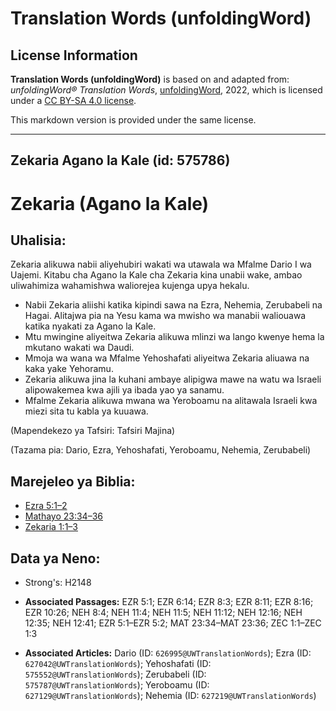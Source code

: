 # Translation Words (unfoldingWord)

## License Information

**Translation Words (unfoldingWord)** is based on and adapted from: _unfoldingWord® Translation Words_, [unfoldingWord](https://unfoldingword.org/utw), 2022, which is licensed under a [CC BY-SA 4.0 license](https://creativecommons.org/licenses/by-sa/4.0/legalcode.en).

This markdown version is provided under the same license.



--------------------------------

## Zekaria Agano la Kale (id: 575786)

Zekaria (Agano la Kale)
=======================

Uhalisia:
---------

Zekaria alikuwa nabii aliyehubiri wakati wa utawala wa Mfalme Dario I wa Uajemi. Kitabu cha Agano la Kale cha Zekaria kina unabii wake, ambao uliwahimiza wahamishwa waliorejea kujenga upya hekalu.

* Nabii Zekaria aliishi katika kipindi sawa na Ezra, Nehemia, Zerubabeli na Hagai. Alitajwa pia na Yesu kama wa mwisho wa manabii waliouawa katika nyakati za Agano la Kale.
* Mtu mwingine aliyeitwa Zekaria alikuwa mlinzi wa lango kwenye hema la mkutano wakati wa Daudi.
* Mmoja wa wana wa Mfalme Yehoshafati aliyeitwa Zekaria aliuawa na kaka yake Yehoramu.
* Zekaria alikuwa jina la kuhani ambaye alipigwa mawe na watu wa Israeli alipowakemea kwa ajili ya ibada yao ya sanamu.
* Mfalme Zekaria alikuwa mwana wa Yeroboamu na alitawala Israeli kwa miezi sita tu kabla ya kuuawa.

(Mapendekezo ya Tafsiri: Tafsiri Majina)

(Tazama pia: Dario, Ezra, Yehoshafati, Yeroboamu, Nehemia, Zerubabeli)

Marejeleo ya Biblia:
--------------------

* [Ezra 5:1–2](https://ref.ly/Ezra5:1-Ezra5:2)
* [Mathayo 23:34–36](https://ref.ly/Matt23:34-Matt23:36)
* [Zekaria 1:1–3](https://ref.ly/Zech1:1-Zech1:3)

Data ya Neno:
-------------

* Strong's: H2148

* **Associated Passages:** EZR 5:1; EZR 6:14; EZR 8:3; EZR 8:11; EZR 8:16; EZR 10:26; NEH 8:4; NEH 11:4; NEH 11:5; NEH 11:12; NEH 12:16; NEH 12:35; NEH 12:41; EZR 5:1–EZR 5:2; MAT 23:34–MAT 23:36; ZEC 1:1–ZEC 1:3
* **Associated Articles:** Dario (ID: `626995@UWTranslationWords`); Ezra (ID: `627042@UWTranslationWords`); Yehoshafati (ID: `575552@UWTranslationWords`); Zerubabeli (ID: `575787@UWTranslationWords`); Yeroboamu (ID: `627129@UWTranslationWords`); Nehemia (ID: `627219@UWTranslationWords`)

